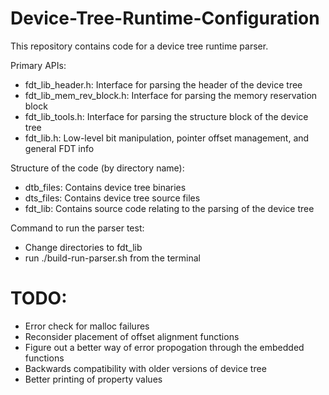 # Device-Tree-Runtime-Configuration

This repository contains code for a device tree runtime parser.

Primary APIs:
- fdt_lib_header.h: Interface for parsing the header of the device tree
- fdt_lib_mem_rev_block.h: Interface for parsing the memory reservation block
- fdt_lib_tools.h: Interface for parsing the structure block of the device tree
- fdt_lib.h: Low-level bit manipulation, pointer offset management, and general FDT info

Structure of the code (by directory name):
- dtb_files: Contains device tree binaries
- dts_files: Contains device tree source files
- fdt_lib: Contains source code relating to the parsing of the device tree

Command to run the parser test:
- Change directories to fdt_lib
- run ./build-run-parser.sh from the terminal

# TODO:
- Error check for malloc failures
- Reconsider placement of offset alignment functions
- Figure out a better way of error propogation through the embedded functions
- Backwards compatibility with older versions of device tree
- Better printing of property values
